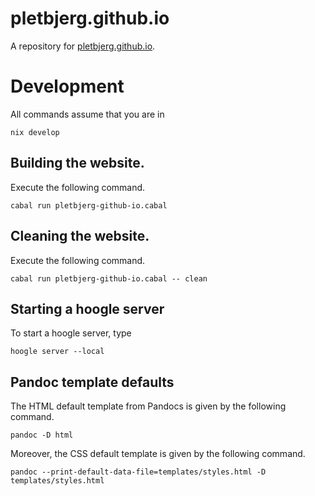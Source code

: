 # pletbjerg.github.io
A repository for [pletbjerg.github.io](pletbjerg.github.io).

# Development
All commands assume that you are in 
```
nix develop
```
## Building the website.
Execute the following command.
```
cabal run pletbjerg-github-io.cabal
```

## Cleaning the website.
Execute the following command.
```
cabal run pletbjerg-github-io.cabal -- clean
```

## Starting a hoogle server
To start a hoogle server, type 
```
hoogle server --local
```

## Pandoc template defaults
The HTML default template from Pandocs is given by the following command.
```
pandoc -D html
```
Moreover, the CSS default template is given by the following command.
```
pandoc --print-default-data-file=templates/styles.html -D templates/styles.html
```
